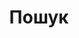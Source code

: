 ---
title: "Пошук"
layout: "search"
url: "/search"
summary: "Пошук по постам"
placeholder: "Пошук"
---